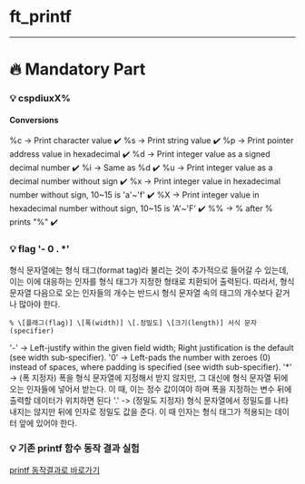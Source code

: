 # ft\_printf
************
# :fire: Mandatory Part

### :bulb: cspdiuxX%

#### Conversions
%c -> Print character value :heavy_check_mark:
%s -> Print string value :heavy_check_mark:
%p -> Print pointer address value in hexadecimal :heavy_check_mark:
%d -> Print integer value as a signed decimal number :heavy_check_mark:
%i -> Same as %d :heavy_check_mark:
%u -> Print integer value as a decimal number without sign :heavy_check_mark:
%x -> Print integer value in hexadecimal number without sign, 10\~15 is  'a'\~'f' :heavy_check_mark:
%X -> Print integer value in hexadecimal number without sign, 10\~15 is  'A'\~'F' :heavy_check_mark:
%% -> % after % prints "%" :heavy_check_mark:


### :bulb: flag '- 0 . \*'

형식 문자열에는 형식 태그(format tag)라 불리는 것이 추가적으로 들어갈 수 있는데, 이는 이에 대응하는 인자를 형식 태그가 지정한 형태로 치환되어 출력된다.
따라서, 형식 문자열 다음으로 오는 인자들의 개수는 반드시 형식 문자열 속의 태그의 개수보다 같거나 많아야 한다.

```
% \[플래그(flag)] \[폭(width)] \[.정밀도] \[크기(length)] 서식 문자(specifier)
```

\'-' -> Left-justify within the given field width; Right justification is the default (see width sub-specifier).
'0' -> Left-pads the number with zeroes (0) instead of spaces, where padding is specified (see width sub-specifier).
'\*' -> (폭 지정자) 폭을 형식 문자열에 지정해서 받지 않지만, 그 대신에 형식 문자열 뒤에 오는 인자들에 넣어서 받는다.
이 때, 이는 정수 값이여야 하며 폭을 지정하는 변수 뒤에 출력할 데이터가 위치하면 된다
'.' -> (정밀도 지정자) 형식 문자열에서 정밀도를 나타내지는 않지만 뒤에 인자로 정밀도 값을 준다. 이 때 인자는 형식 태그가 적용되는 데이터 앞에 있어야 한다.


### :bulb: 기존 printf 함수 동작 결과 실험
[printf 동작결과로 바로가기](https://github.com/feldblume5263/42_cursus/tree/master/3_ft_printf/tools/test_printf_case)
